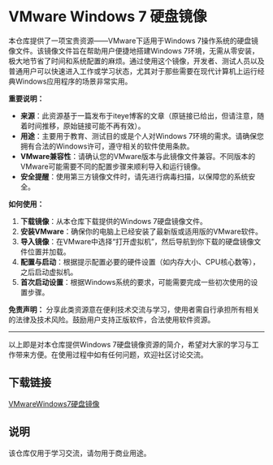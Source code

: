 # VMware Windows 7 硬盘镜像

本仓库提供了一项宝贵资源——VMware下适用于Windows 7操作系统的硬盘镜像文件。该镜像文件旨在帮助用户便捷地搭建Windows 7环境，无需从零安装，极大地节省了时间和系统配置的麻烦。通过使用这个镜像，开发者、测试人员以及普通用户可以快速进入工作或学习状态，尤其对于那些需要在现代计算机上运行经典Windows应用程序的场景非常实用。

**重要说明：**
- **来源**：此资源基于一篇发布于iteye博客的文章（原链接已给出，但请注意，随着时间推移，原始链接可能不再有效）。
- **用途**：主要用于教育、测试目的或是个人对Windows 7环境的需求。请确保您拥有合法的Windows许可，遵守相关的软件使用条款。
- **VMware兼容性**：请确认您的VMware版本与此镜像文件兼容。不同版本的VMware可能需要不同的配置步骤来顺利导入和运行镜像。
- **安全提醒**：使用第三方镜像文件时，请先进行病毒扫描，以保障您的系统安全。

**如何使用：**
1. **下载镜像**：从本仓库下载提供的Windows 7硬盘镜像文件。
2. **安装VMware**：确保你的电脑上已经安装了最新版或适用版的VMware软件。
3. **导入镜像**：在VMware中选择“打开虚拟机”，然后导航到你下载的硬盘镜像文件位置并加载。
4. **配置与启动**：根据提示配置必要的硬件设置（如内存大小、CPU核心数等），之后启动虚拟机。
5. **首次启动设置**：根据Windows系统的要求，可能需要完成一些初次使用的设置步骤。

**免责声明：**
分享此类资源意在便利技术交流与学习，使用者需自行承担所有相关的法律及技术风险。鼓励用户支持正版软件，合法使用软件资源。

---

以上即是对本仓库提供Windows 7硬盘镜像资源的简介，希望对大家的学习与工作带来方便。在使用过程中如有任何问题，欢迎社区讨论交流。

## 下载链接
[VMwareWindows7硬盘镜像](https://pan.quark.cn/s/c1fe9d1a4ad7)

## 说明

该仓库仅用于学习交流，请勿用于商业用途。
